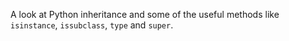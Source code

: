 A look at Python inheritance and some of the useful methods like `isinstance`, `issubclass`, `type` and `super`.

